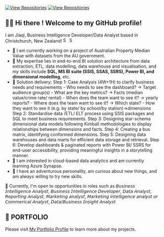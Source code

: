 [![View Repositories](https://img.shields.io/badge/View-My_Portfolio-red?logo=GitHub)](https://github.com/jiaqiyu1/Portfolio_Guide)
[![View Repositories](https://img.shields.io/badge/View-My_Repositories-blue?logo=GitHub)](https://github.com/jiaqiyu1?tab=repositories)

##  👋🏼 Hi there ! Welcome to my GitHub profile! 

I am Jiaqi, Business Intelligence Developer/Data Analyst based in Christchurch, New Zealand! <img width="16" alt="Screen Shot 2023-05-12 at 2 28 08 PM" src="https://github.com/jiaqiyu1/jiaqiyu1/assets/84236678/1c98a86f-a241-4093-bab2-af3b64b4a1bc">  <img width="16" alt="Screen Shot 2023-05-12 at 2 30 36 PM" src="https://github.com/jiaqiyu1/jiaqiyu1/assets/84236678/b3f44124-6d06-4c5a-91d9-90c2d5eafd58">


* 📌 I am currently working on a project of Australian Property Median Value with datasets from the AU government.
* 📌 My expertise lies in end-to-end BI solution architecture from data extraction, ETL, data modelling, data warehouse and visualisation,  and my skills include __SQL, MS BI suite (SSIS, SSAS, SSRS), Power BI, and dimensional modelling__, etc. 
* 📌 Solution delivery: 
     Step 1: Case Analysis (4W+1H) to clarify business needs and requirements
                    - Who needs to see the dashboard? -> Target audience group(s)
                    - What are the key metrics? -> Facts  (median value/crime rate/ rental)
                    - When does the team want to see it? -> yearly reports? 
                    - Where does the team want to see it? -> Which state? 
                    - How they want to see it (e.g. by state/ by school/by station)->dimensions
     Step 2: Standardise data /ETL/ ELT process using SSIS packages and SQL to meet business requirements.
     Step 3: Designing star-schema dimensional data models following Kimball methodologies to display relationships between dimensions and facts.
     Step 4: Creating a bus matrix, identifying conformed dimensions.
     Step 5: Designing data warehouses and data marts for efficient data storage and retrieval.
     Step 6: Develop dashboards & paginated reports with Power BI/ SSRS for end-user accessibility, providing meaningful insights in a storytelling manner.
* 📌 I am interested in cloud-based data analytics and am currently learning Azure Synapse.
* 📌 I have an adventurous personality, am curious about new things, and am always willing to try new skills.

🎯 Currently, I'm open to opportunities in roles such as 𝘉𝘶𝘴𝘪𝘯𝘦𝘴𝘴 𝘐𝘯𝘵𝘦𝘭𝘭𝘪𝘨𝘦𝘯𝘤𝘦 𝘈𝘯𝘢𝘭𝘺𝘴𝘵, 𝘉𝘶𝘴𝘪𝘯𝘦𝘴𝘴 𝘐𝘯𝘵𝘦𝘭𝘭𝘪𝘨𝘦𝘯𝘤𝘦 𝘋𝘦𝘷𝘦𝘭𝘰𝘱𝘦𝘳, 𝘋𝘢𝘵𝘢 𝘈𝘯𝘢𝘭𝘺𝘴𝘵, 𝘙𝘦𝘱𝘰𝘳𝘵𝘪𝘯𝘨 𝘈𝘯𝘢𝘭𝘺𝘴𝘵, 𝘔𝘢𝘳𝘬𝘦𝘵𝘪𝘯𝘨 𝘢𝘯𝘢𝘭𝘺𝘴𝘵, 𝘔𝘢𝘳𝘬𝘦𝘵𝘪𝘯𝘨 𝘪𝘯𝘵𝘦𝘭𝘭𝘪𝘨𝘦𝘯𝘤𝘦 𝘢𝘯𝘢𝘭𝘺𝘴𝘵 𝘰𝘳 𝘊𝘰𝘮𝘮𝘦𝘳𝘪𝘤𝘢𝘭 𝘈𝘯𝘢𝘭𝘺𝘴𝘵, 𝘋𝘢𝘵𝘢/𝘉𝘶𝘴𝘪𝘯𝘦𝘴𝘴 𝘐𝘯𝘴𝘪𝘨𝘩𝘵 𝘈𝘯𝘢𝘭𝘺𝘴𝘵

## 📕 PORTFOLIO 
Please visit [My Portfolio Profile](https://github.com/jiaqiyu1/Portfolio_Guide) to learn more about my projects.



